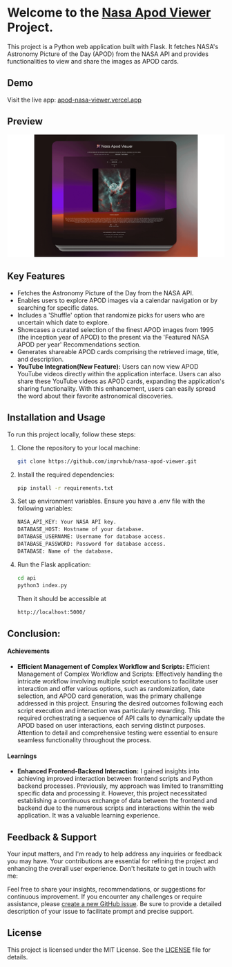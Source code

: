 # Welcome to the [Nasa Apod Viewer](https://apod-nasa-viewer.vercel.app/) Project.

This project is a Python web application built with Flask. It fetches NASA's Astronomy Picture of the Day (APOD) from the NASA API and provides functionalities to view and share the images as APOD cards.

## Demo

Visit the live app: [apod-nasa-viewer.vercel.app](https://apod-nasa-viewer.vercel.app)

## Preview

![Preview](./api/static/images/preview.png "Preview")


## Key Features

- Fetches the Astronomy Picture of the Day from the NASA API.
- Enables users to explore APOD images via a calendar navigation or by searching for specific dates.
- Includes a 'Shuffle' option that randomize picks for users who are uncertain which date to explore.
- Showcases a curated selection of the finest APOD images from 1995 (the inception year of APOD) to the present via the 'Featured NASA APOD per year' Recommendations section.
- Generates shareable APOD cards comprising the retrieved image, title, and description.
- **YouTube Integration(New Feature):** Users can now view APOD YouTube videos directly within the application interface. Users can also share these YouTube videos as APOD cards, expanding the application's sharing functionality. With this enhancement, users can easily spread the word about their favorite astronomical discoveries.

## Installation and Usage

To run this project locally, follow these steps:

1. Clone the repository to your local machine:

   ```bash
   git clone https://github.com/imprvhub/nasa-apod-viewer.git
   ```

2. Install the required dependencies:

    ```bash
   pip install -r requirements.txt
   ```

3. Set up environment variables. Ensure you have a .env file with the following variables:

     ```bash
    NASA_API_KEY: Your NASA API key.
    DATABASE_HOST: Hostname of your database.
    DATABASE_USERNAME: Username for database access.
    DATABASE_PASSWORD: Password for database access.
    DATABASE: Name of the database.
   ```

4. Run the Flask application:
    ```bash
   cd api
   python3 index.py
   ```
   Then it should be accessible at
    ```bash
   http://localhost:5000/
   ```

## Conclusion:

#### Achievements

- **Efficient Management of Complex Workflow and Scripts:** Efficient Management of Complex Workflow and Scripts: Effectively handling the intricate workflow involving multiple script executions to facilitate user interaction and offer various options, such as randomization, date selection, and APOD card generation, was the primary challenge addressed in this project. Ensuring the desired outcomes following each script execution and interaction was particularly rewarding. This required orchestrating a sequence of API calls to dynamically update the APOD based on user interactions, each serving distinct purposes. Attention to detail and comprehensive testing were essential to ensure seamless functionality throughout the process.

#### Learnings

- **Enhanced Frontend-Backend Interaction:** I gained insights into achieving improved interaction between frontend scripts and Python backend processes. Previously, my approach was limited to transmitting specific data and processing it. However, this project necessitated establishing a continuous exchange of data between the frontend and backend due to the numerous scripts and interactions within the web application. It was a valuable learning experience.   

## Feedback & Support
Your input matters, and I'm ready to help address any inquiries or feedback you may have. Your contributions are essential for refining the project and enhancing the overall user experience. Don't hesitate to get in touch with me:

Feel free to share your insights, recommendations, or suggestions for continuous improvement. If you encounter any challenges or require assistance, please [create a new GitHub issue](https://github.com/imprvhub/nasa-apod-viewer/issues/new). Be sure to provide a detailed description of your issue to facilitate prompt and precise support.

## License

This project is licensed under the MIT License. See the [LICENSE](https://github.com/imprvhub/nasa-apod-viewer/blob/main/LICENSE.md) file for details.

